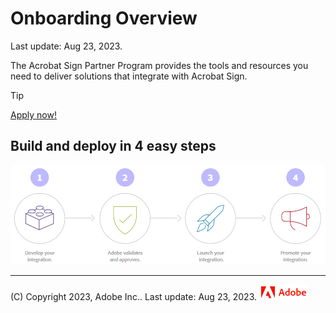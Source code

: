 # Onboarding Overview

Last update: Aug 23, 2023.

The Acrobat Sign Partner Program provides the tools and
resources you need to deliver solutions that integrate with Acrobat Sign.

<InlineAlert slots="header, text" />

Tip

[Apply now!](https://partners.adobe.com/technologyprogram/documentcloud/registration.html)

## Build and deploy in 4 easy steps

![_images/foursteps.png](_images/foursteps.png)

* * *

(C) Copyright 2023, Adobe Inc..  Last update: Aug 23, 2023.
![](../_static/adobelogo.png)
